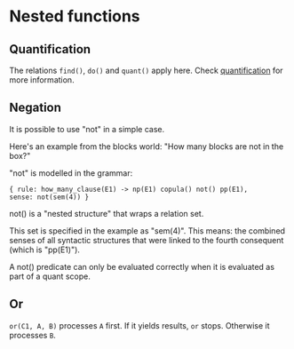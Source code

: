 # Nested functions

## Quantification

The relations `find()`, `do()` and `quant()` apply here. Check [quantification](quantification.md) for more information.

## Negation

It is possible to use "not" in a simple case.

Here's an example from the blocks world: "How many blocks are not in the box?"

"not" is modelled in the grammar:

    { rule: how_many_clause(E1) -> np(E1) copula() not() pp(E1),           sense: not(sem(4)) }

not() is a "nested structure" that wraps a relation set.

This set is specified in the example as "sem(4)". This means: the combined senses of all syntactic structures that were
linked to the fourth consequent (which is "pp(E1)").

A not() predicate can only be evaluated correctly when it is evaluated as part of a quant scope.

## Or

`or(C1, A, B)` processes `A` first. If it yields results, `or` stops. Otherwise it processes `B`.
